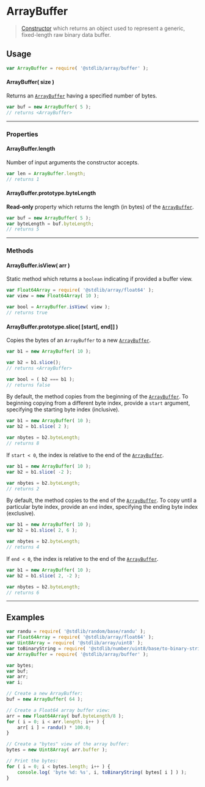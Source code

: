<!--

@license Apache-2.0

Copyright (c) 2018 The Stdlib Authors.

Licensed under the Apache License, Version 2.0 (the "License");
you may not use this file except in compliance with the License.
You may obtain a copy of the License at

   http://www.apache.org/licenses/LICENSE-2.0

Unless required by applicable law or agreed to in writing, software
distributed under the License is distributed on an "AS IS" BASIS,
WITHOUT WARRANTIES OR CONDITIONS OF ANY KIND, either express or implied.
See the License for the specific language governing permissions and
limitations under the License.

-->

# ArrayBuffer

> [Constructor][mdn-arraybuffer] which returns an object used to represent a generic, fixed-length raw binary data buffer.

<!-- Section to include introductory text. Make sure to keep an empty line after the intro `section` element and another before the `/section` close. -->

<section class="intro">

</section>

<!-- /.intro -->

<!-- Package usage documentation. -->

<section class="usage">

## Usage

```javascript
var ArrayBuffer = require( '@stdlib/array/buffer' );
```

#### ArrayBuffer( size )

Returns an [`ArrayBuffer`][mdn-arraybuffer] having a specified number of bytes.

<!-- eslint-disable stdlib/require-globals -->

```javascript
var buf = new ArrayBuffer( 5 );
// returns <ArrayBuffer>
```

* * *

### Properties

#### ArrayBuffer.length

Number of input arguments the constructor accepts.

<!-- eslint-disable stdlib/require-globals -->

```javascript
var len = ArrayBuffer.length;
// returns 1
```

#### ArrayBuffer.prototype.byteLength

**Read-only** property which returns the length (in bytes) of the [`ArrayBuffer`][mdn-arraybuffer].

<!-- eslint-disable stdlib/require-globals -->

```javascript
var buf = new ArrayBuffer( 5 );
var byteLength = buf.byteLength;
// returns 5
```

* * *

### Methods

#### ArrayBuffer.isView( arr )

Static method which returns a `boolean` indicating if provided a buffer view.

<!-- eslint-disable stdlib/require-globals -->

```javascript
var Float64Array = require( '@stdlib/array/float64' );
var view = new Float64Array( 10 );

var bool = ArrayBuffer.isView( view );
// returns true
```

#### ArrayBuffer.prototype.slice( \[start\[, end]] )

Copies the bytes of an `ArrayBuffer` to a new [`ArrayBuffer`][mdn-arraybuffer].

<!-- eslint-disable stdlib/require-globals -->

```javascript
var b1 = new ArrayBuffer( 10 );

var b2 = b1.slice();
// returns <ArrayBuffer>

var bool = ( b2 === b1 );
// returns false
```

By default, the method copies from the beginning of the [`ArrayBuffer`][mdn-arraybuffer]. To beginning copying from a different byte index, provide a `start` argument, specifying the starting byte index (inclusive).

<!-- eslint-disable stdlib/require-globals -->

```javascript
var b1 = new ArrayBuffer( 10 );
var b2 = b1.slice( 2 );

var nbytes = b2.byteLength;
// returns 8
```

If `start < 0`, the index is relative to the end of the [`ArrayBuffer`][mdn-arraybuffer].

<!-- eslint-disable stdlib/require-globals -->

```javascript
var b1 = new ArrayBuffer( 10 );
var b2 = b1.slice( -2 );

var nbytes = b2.byteLength;
// returns 2
```

By default, the method copies to the end of the [`ArrayBuffer`][mdn-arraybuffer]. To copy until a particular byte index, provide an `end` index, specifying the ending byte index (exclusive).

<!-- eslint-disable stdlib/require-globals -->

```javascript
var b1 = new ArrayBuffer( 10 );
var b2 = b1.slice( 2, 6 );

var nbytes = b2.byteLength;
// returns 4
```

If `end < 0`, the index is relative to the end of the [`ArrayBuffer`][mdn-arraybuffer].

<!-- eslint-disable stdlib/require-globals -->

```javascript
var b1 = new ArrayBuffer( 10 );
var b2 = b1.slice( 2, -2 );

var nbytes = b2.byteLength;
// returns 6
```

</section>

<!-- /.usage -->

* * *

<!-- Package usage notes. Make sure to keep an empty line after the `section` element and another before the `/section` close. -->

<section class="notes">

</section>

<!-- /.notes -->

<!-- Package usage examples. -->

<section class="examples">

## Examples

<!-- eslint no-undef: "error" -->

```javascript
var randu = require( '@stdlib/random/base/randu' );
var Float64Array = require( '@stdlib/array/float64' );
var Uint8Array = require( '@stdlib/array/uint8' );
var toBinaryString = require( '@stdlib/number/uint8/base/to-binary-string' );
var ArrayBuffer = require( '@stdlib/array/buffer' );

var bytes;
var buf;
var arr;
var i;

// Create a new ArrayBuffer:
buf = new ArrayBuffer( 64 );

// Create a Float64 array buffer view:
arr = new Float64Array( buf.byteLength/8 );
for ( i = 0; i < arr.length; i++ ) {
    arr[ i ] = randu() * 100.0;
}

// Create a "bytes" view of the array buffer:
bytes = new Uint8Array( arr.buffer );

// Print the bytes:
for ( i = 0; i < bytes.length; i++ ) {
    console.log( 'byte %d: %s', i, toBinaryString( bytes[ i ] ) );
}
```

</section>

<!-- /.examples -->

<!-- Section to include cited references. If references are included, add a horizontal rule *before* the section. Make sure to keep an empty line after the `section` element and another before the `/section` close. -->

<section class="references">

</section>

<!-- /.references -->

<!-- Section for related `stdlib` packages. Do not manually edit this section, as it is automatically populated. -->

<section class="related">

</section>

<!-- /.related -->

<!-- Section for all links. Make sure to keep an empty line after the `section` element and another before the `/section` close. -->

<section class="links">

[mdn-arraybuffer]: https://developer.mozilla.org/en-US/docs/Web/JavaScript/Reference/Global_Objects/ArrayBuffer

</section>

<!-- /.links -->
